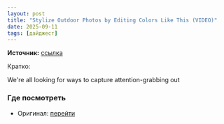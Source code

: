```yaml
---
layout: post
title: "Stylize Outdoor Photos by Editing Colors Like This (VIDEO)"
date: 2025-09-11
tags: [дайджест]
---
```


**Источник:** [ссылка](https://www.shutterbug.com/content/stylize-outdoor-photos-editing-colors-video)

Кратко: <div class="field field-name-body field-type-text-with-summary field-label-hidden"><div class="field-items"><div class="field-item even"><p>We're all looking for ways to capture attention-grabbing out

### Где посмотреть
- Оригинал: [перейти]({link})
